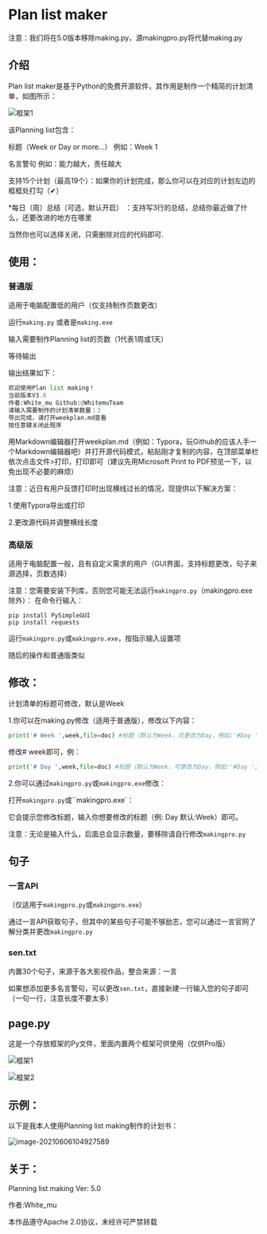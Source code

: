 # Plan list maker

注意：我们将在5.0版本移除making.py，源makingpro.py将代替making.py

## 介绍

Plan list maker是基于Python的免费开源软件，其作用是制作一个精简的计划清单，如图所示：

![框架1](https://cdn.jsdelivr.net/gh/WhitemuTeam/web-img/planpaper.png)

该Planning list包含：

标题（Week or Day or more...） 例如：Week 1

名言警句 例如：能力越大，责任越大

支持15个计划（最高19个）：如果你的计划完成，那么你可以在对应的计划左边的框框处打勾（✔）

*每日（周）总结（可选，默认开启） ：支持写3行的总结，总结你最近做了什么，还要改进的地方在哪里

当然你也可以选择关闭，只需删除对应的代码即可.

## 使用：

### 普通版

适用于电脑配置低的用户（仅支持制作页数更改）

运行`making.py` 或者是`making.exe` 

输入需要制作Planning list的页数（1代表1周或1天）

等待输出

输出结果如下：

```Python
欢迎使用Plan list making！
当前版本V3.0
作者:White_mu Github:@WhitemuTeam
请输入需要制作的计划清单数量：3
导出完成，请打开weekplan.md查看
按任意键关闭此程序
```

用Markdown编辑器打开weekplan.md（例如：Typora，玩Github的应该人手一个Markdown编辑器吧）并打开源代码模式，粘贴刚才复制的内容，在顶部菜单栏依次点击文件>打印，打印即可（建议先用Microsoft Print to PDF预览一下，以免出现不必要的麻烦）

注意：近日有用户反馈打印时出现横线过长的情况，现提供以下解决方案：

1.使用Typora导出或打印

2.更改源代码并调整横线长度

### 高级版

适用于电脑配置一般，且有自定义需求的用户（GUI界面，支持标题更改，句子来源选择，页数选择）

注意：您需要安装下列库，否则您可能无法运行`makingpro.py`（makingpro.exe除外）：
在命令行输入：

```
pip install PySimpleGUI
pip install requests
```

运行`makingpro.py`或`makingpro.exe`，按指示输入设置项

随后的操作和普通版类似

## 修改：

计划清单的标题可修改，默认是Week

1.你可以在making.py修改（适用于普通版），修改以下内容：

```python
print('# Week ',week,file=doc) #标题（默认为Week，可更改为Day，例如:'#Day ',week）
```

修改# week即可，例：

```python
print('# Day ',week,file=doc) #标题（默认为Week，可更改为Day，例如:'#Day ',week）
```

2.你可以通过`makingpro.py`或`makingpro.exe`修改：

打开`makingpro.py`或``makingpro.exe`：

它会提示您修改标题，输入你想要修改的标题（例: Day 默认:Week）即可。

注意：无论是输入什么，后面总会显示数量，要移除请自行修改`makingpro.py`

## 句子

### 一言API

（仅适用于`makingpro.py`或`makingpro.exe`）

通过一言API获取句子，但其中的某些句子可能不够励志，您可以通过一言官网了解分类并更改`makingpro.py`

### sen.txt

内置30个句子，来源于各大影视作品，整合来源：一言

如果想添加更多名言警句，可以更改`sen.txt`，直接新建一行输入您的句子即可（一句一行，注意长度不要太多）

## page.py

这是一个存放框架的Py文件，里面内置两个框架可供使用（仅供Pro版）

![框架1](https://cdn.jsdelivr.net/gh/WhitemuTeam/web-img/planpaper.png)

![框架2](https://i.bmp.ovh/imgs/2021/09/af3a53a26e74ef22.png)

## 示例：

以下是我本人使用Planning list making制作的计划书：

![image-20210606104927589](https://cdn.jsdelivr.net/gh/WhitemuTeam/web-img/realplanpaper.jpg)

## 关于：

Planning list making Ver: 5.0

作者:White_mu

本作品遵守Apache 2.0协议，未经许可严禁转载